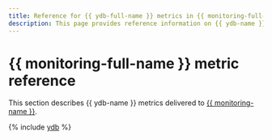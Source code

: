 ```yaml
---
title: Reference for {{ ydb-full-name }} metrics in {{ monitoring-full-name }}
description: This page provides reference information on {{ ydb-name }} metrics delivered to {{ monitoring-full-name }}.
---
```


# {{ monitoring-full-name }} metric reference

This section describes {{ ydb-name }} metrics delivered to [{{ monitoring-name }}](../monitoring/).

{% include [ydb](../_includes/monitoring/metrics-ref/ydb.md) %}